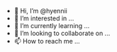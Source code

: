 - 👋 Hi, I’m @hyennii
- 👀 I’m interested in ...
- 🌱 I’m currently learning ...
- 💞️ I’m looking to collaborate on ...
- 📫 How to reach me ...

<!---
hyennii/hyennii is a ✨ special ✨ repository because its `README.md` (this file) appears on your GitHub profile.
You can click the Preview link to take a look at your changes.
--->

